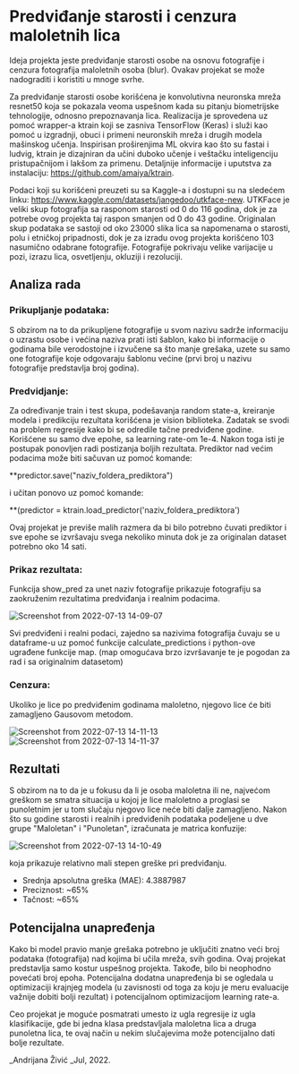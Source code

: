 # Predviđanje starosti i cenzura maloletnih lica

Ideja projekta jeste predviđanje starosti osobe na osnovu fotografije i cenzura fotografija maloletnih osoba (blur). Ovakav projekat se može nadograditi i koristiti u mnoge svrhe.

Za predviđanje starosti osobe korišćena je konvolutivna neuronska mreža resnet50 koja se pokazala veoma uspešnom kada su pitanju biometrijske tehnologije, odnosno prepoznavanja lica. Realizacija je sprovedena uz pomoć wrapper-a ktrain koji se zasniva TensorFlow (Keras) i služi kao pomoć u izgradnji, obuci i primeni neuronskih mreža i drugih modela mašinskog učenja. Inspirisan proširenjima ML okvira kao što su fastai i ludvig, ktrain je dizajniran da učini duboko učenje i veštačku inteligenciju pristupačnijom i lakšom za primenu. Detaljnije informacije i uputstva za instalaciju: https://github.com/amaiya/ktrain.

Podaci koji su korišćeni preuzeti su sa Kaggle-a i dostupni su na sledećem linku: https://www.kaggle.com/datasets/jangedoo/utkface-new. UTKFace je veliki skup fotografija sa rasponom starosti od 0 do 116 godina, dok je za potrebe ovog projekta taj raspon smanjen od 0 do 43 godine. Originalan skup podataka se sastoji od oko 23000 slika lica sa napomenama o starosti, polu i etničkoj pripadnosti, dok je za izradu ovog projekta korišćeno 103 nasumično odabrane fotografije. Fotografije pokrivaju velike varijacije u pozi, izrazu lica, osvetljenju, okluziji i rezoluciji.

## Analiza rada

### Prikupljanje podataka:
  S obzirom na to da prikupljene fotografije u svom nazivu sadrže informaciju o uzrastu osobe i većina naziva prati isti šablon, kako bi informacije o godinama bile verodostojne i izvučene sa što manje grešaka, uzete su samo one fotografije koje odgovaraju šablonu većine (prvi broj u nazivu fotografije predstavlja broj godina).

### Predvidjanje:
Za određivanje train i test skupa, podešavanja random state-a, kreiranje modela i predikciju rezultata korišćena je vision biblioteka. Zadatak se svodi na problem regresije kako bi se odredile tačne predviđene godine. Korišćene su samo dve epohe, sa learning rate-om 1e-4. Nakon toga isti je postupak ponovljen radi postizanja boljih rezultata. Prediktor nad većim podacima može biti sačuvan uz pomoć komande:

**predictor.save("naziv_foldera_prediktora")

i učitan ponovo uz pomoć komande: 

**(predictor = ktrain.load_predictor('naziv_foldera_prediktora')

Ovaj projekat je previše malih razmera da bi bilo potrebno čuvati prediktor i sve epohe se izvršavaju svega nekoliko minuta dok je za originalan dataset potrebno oko 14 sati.

### Prikaz rezultata: 
Funkcija show_pred za unet naziv fotografije prikazuje fotografiju sa zaokruženim rezultatima predviđanja i realnim podacima.


![Screenshot from 2022-07-13 14-09-07](https://user-images.githubusercontent.com/46380340/178732482-28c58fd5-3d36-4251-8eaa-2973d731b6eb.png)

Svi predviđeni i realni podaci, zajedno sa nazivima fotografija čuvaju se u dataframe-u uz pomoć funkcije calculate_predictions i python-ove ugrađene funkcije map. (map omogućava brzo izvršavanje te je pogodan za rad i sa originalnim datasetom)

### Cenzura: 

Ukoliko je lice po predviđenim godinama maloletno, njegovo lice će biti zamagljeno Gausovom metodom.

![Screenshot from 2022-07-13 14-11-13](https://user-images.githubusercontent.com/46380340/178732490-675c601a-eae4-4cd4-8760-eefe15890ee7.png)
![Screenshot from 2022-07-13 14-11-37](https://user-images.githubusercontent.com/46380340/178732505-212e3f49-7261-4389-bb08-621bdf05e5a5.png)

## Rezultati

S obzirom na to da je u fokusu da li je osoba maloletna ili ne, najvećom greškom se smatra situacija u kojoj je lice maloletno a proglasi se punoletnim jer u tom slučaju njegovo lice neće biti dalje zamagljeno.
Nakon što su godine starosti i realnih i predviđenih podataka podeljene u dve grupe "Maloletan" i "Punoletan", izračunata je matrica konfuzije: 

![Screenshot from 2022-07-13 14-10-49](https://user-images.githubusercontent.com/46380340/178732460-659f2b86-6bc7-4214-aa99-d6452239a906.png)

koja prikazuje relativno mali stepen greške pri predviđanju.

- Srednja apsolutna greška (MAE): 4.3887987
- Preciznost: ~65%
- Tačnost: ~65%

## Potencijalna unapređenja

Kako bi model pravio manje grešaka potrebno je uključiti znatno veći broj podataka (fotografija) nad kojima bi učila mreža, svih godina. Ovaj projekat predstavlja samo kostur uspešnog projekta. Takođe, bilo bi neophodno povećati broj epoha. 
Potencijalna dodatna unapređenja bi se ogledala u optimizaciji krajnjeg modela (u zavisnosti od toga za koju je meru evaluacije važnije dobiti bolji rezultat) i potencijalnom optimizacijom learning rate-a.

Ceo projekat je moguće posmatrati umesto iz ugla regresije iz ugla klasifikacije, gde bi jedna klasa predstavljala maloletna lica a druga punoletna lica, te ovaj način u nekim slučajevima može potencijalno dati bolje rezultate.



_Andrijana Živić
_Jul, 2022.
